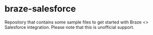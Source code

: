 # braze-salesforce
Repository that contains some sample files to get started with Braze &lt;> Salesforce integration. Please note that this is unofficial support.
